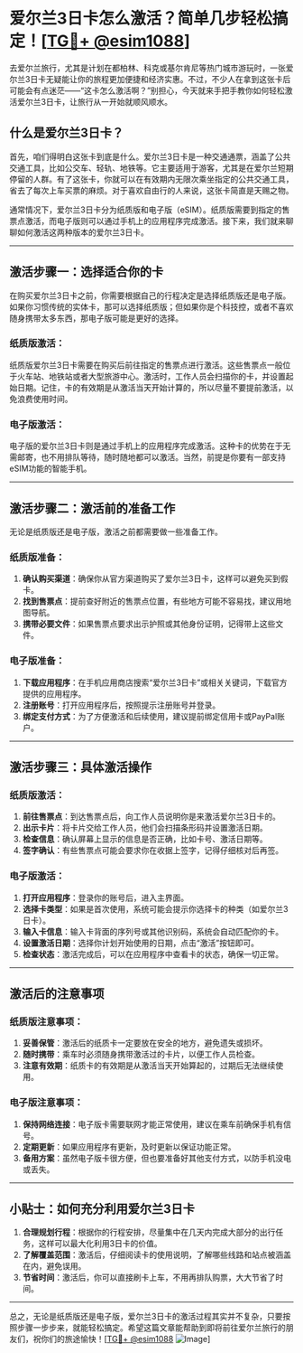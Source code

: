 # 爱尔兰3日卡怎么激活？简单几步轻松搞定！[[TG💪+ @esim1088](https://t.me/s/esim1088)]

去爱尔兰旅行，尤其是计划在都柏林、科克或基尔肯尼等热门城市游玩时，一张爱尔兰3日卡无疑能让你的旅程更加便捷和经济实惠。不过，不少人在拿到这张卡后可能会有点迷茫——“这卡怎么激活啊？”别担心，今天就来手把手教你如何轻松激活爱尔兰3日卡，让旅行从一开始就顺风顺水。

## 什么是爱尔兰3日卡？

首先，咱们得明白这张卡到底是什么。爱尔兰3日卡是一种交通通票，涵盖了公共交通工具，比如公交车、轻轨、地铁等。它主要适用于游客，尤其是在爱尔兰短期停留的人群。有了这张卡，你就可以在有效期内无限次乘坐指定的公共交通工具，省去了每次上车买票的麻烦。对于喜欢自由行的人来说，这张卡简直是天赐之物。

通常情况下，爱尔兰3日卡分为纸质版和电子版（eSIM）。纸质版需要到指定的售票点激活，而电子版则可以通过手机上的应用程序完成激活。接下来，我们就来聊聊如何激活这两种版本的爱尔兰3日卡。

---

## 激活步骤一：选择适合你的卡

在购买爱尔兰3日卡之前，你需要根据自己的行程决定是选择纸质版还是电子版。如果你习惯传统的实体卡，那可以选择纸质版；但如果你是个科技控，或者不喜欢随身携带太多东西，那电子版可能是更好的选择。

### 纸质版激活：
纸质版爱尔兰3日卡需要在购买后前往指定的售票点进行激活。这些售票点一般位于火车站、地铁站或者大型旅游中心。激活时，工作人员会扫描你的卡，并设置起始日期。记住，卡的有效期是从激活当天开始计算的，所以尽量不要提前激活，以免浪费使用时间。

### 电子版激活：
电子版的爱尔兰3日卡则是通过手机上的应用程序完成激活。这种卡的优势在于无需邮寄，也不用排队等待，随时随地都可以激活。当然，前提是你要有一部支持eSIM功能的智能手机。

---

## 激活步骤二：激活前的准备工作

无论是纸质版还是电子版，激活之前都需要做一些准备工作。

### 纸质版准备：
1. **确认购买渠道**：确保你从官方渠道购买了爱尔兰3日卡，这样可以避免买到假卡。
2. **找到售票点**：提前查好附近的售票点位置，有些地方可能不容易找，建议用地图导航。
3. **携带必要文件**：如果售票点要求出示护照或其他身份证明，记得带上这些文件。

### 电子版准备：
1. **下载应用程序**：在手机应用商店搜索“爱尔兰3日卡”或相关关键词，下载官方提供的应用程序。
2. **注册账号**：打开应用程序后，按照提示注册账号并登录。
3. **绑定支付方式**：为了方便激活和后续使用，建议提前绑定信用卡或PayPal账户。

---

## 激活步骤三：具体激活操作

### 纸质版激活：
1. **前往售票点**：到达售票点后，向工作人员说明你是来激活爱尔兰3日卡的。
2. **出示卡片**：将卡片交给工作人员，他们会扫描条形码并设置激活日期。
3. **检查信息**：确认屏幕上显示的信息是否正确，比如卡号、激活日期等。
4. **签字确认**：有些售票点可能会要求你在收据上签字，记得仔细核对后再签。

### 电子版激活：
1. **打开应用程序**：登录你的账号后，进入主界面。
2. **选择卡类型**：如果是首次使用，系统可能会提示你选择卡的种类（如爱尔兰3日卡）。
3. **输入卡信息**：输入卡背面的序列号或其他识别码，系统会自动匹配你的卡。
4. **设置激活日期**：选择你计划开始使用的日期，点击“激活”按钮即可。
5. **检查状态**：激活完成后，可以在应用程序中查看卡的状态，确保一切正常。

---

## 激活后的注意事项

### 纸质版注意事项：
1. **妥善保管**：激活后的纸质卡一定要放在安全的地方，避免遗失或损坏。
2. **随时携带**：乘车时必须随身携带激活过的卡片，以便工作人员检查。
3. **注意有效期**：纸质卡的有效期是从激活当天开始算起的，过期后无法继续使用。

### 电子版注意事项：
1. **保持网络连接**：电子版卡需要联网才能正常使用，建议在乘车前确保手机有信号。
2. **定期更新**：如果应用程序有更新，及时更新以保证功能正常。
3. **备用方案**：虽然电子版卡很方便，但也要准备好其他支付方式，以防手机没电或丢失。

---

## 小贴士：如何充分利用爱尔兰3日卡

1. **合理规划行程**：根据你的行程安排，尽量集中在几天内完成大部分的出行任务，这样可以最大化利用3日卡的价值。
2. **了解覆盖范围**：激活后，仔细阅读卡的使用说明，了解哪些线路和站点被涵盖在内，避免误用。
3. **节省时间**：激活后，你可以直接刷卡上车，不用再排队购票，大大节省了时间。

---

总之，无论是纸质版还是电子版，爱尔兰3日卡的激活过程其实并不复杂，只要按照步骤一步步来，就能轻松搞定。希望这篇文章能帮助到即将前往爱尔兰旅行的朋友们，祝你们的旅途愉快！[[TG💪+ @esim1088](https://t.me/s/esim1088) ![Image](https://i.postimg.cc/4NQfJmqS/Snipaste-2025-05-13-00-14-12.png)]